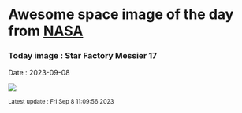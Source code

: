 
# Awesome space image of the day from [NASA](https://api.nasa.gov/)

### Today image : Star Factory Messier 17
Date : 2023-09-08

![](https://apod.nasa.gov/apod/image/2309/OmegaNebulaGrandMesaObservatory2023_1024.jpg)

<small>Latest update : Fri Sep  8 11:09:56 2023</small>
        